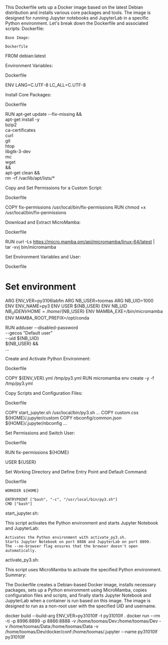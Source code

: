 
This Dockerfile sets up a Docker image based on the latest Debian distribution and installs various core packages and tools. The image is designed for running Jupyter notebooks and JupyterLab in a specific Python environment. Let's break down the Dockerfile and associated scripts:
Dockerfile:

    Base Image:

    Dockerfile

FROM debian:latest

Environment Variables:

Dockerfile

ENV LANG=C.UTF-8 LC_ALL=C.UTF-8

Install Core Packages:

Dockerfile

RUN apt-get update --fix-missing && \
    apt-get install -y \
        bzip2 \
        ca-certificates \
        curl \
        git \
        htop \
        libgtk-3-dev \
        mc \
        wget \
    && \
    apt-get clean && \
    rm -rf /var/lib/apt/lists/*

Copy and Set Permissions for a Custom Script:

Dockerfile

COPY fix-permissions /usr/local/bin/fix-permissions
RUN chmod +x /usr/local/bin/fix-permissions

Download and Extract MicroMamba:

Dockerfile

RUN curl -Ls https://micro.mamba.pm/api/micromamba/linux-64/latest | \
    tar -xvj bin/micromamba

Set Environment Variables and User:

Dockerfile

# Set environment
ARG ENV_VER=py3106labfin
ARG NB_USER=toomas
ARG NB_UID=1000
ENV ENV_NAME=py3
ENV USER ${NB_USER}
ENV NB_UID ${NB_UID}
ENV HOME=/home/${NB_USER}
ENV MAMBA_EXE=/bin/micromamba
ENV MAMBA_ROOT_PREFIX=/opt/conda

RUN adduser --disabled-password \
    --gecos "Default user" \
    --uid ${NB_UID} \
    ${NB_USER} && \
    ...

Create and Activate Python Environment:

Dockerfile

COPY ${ENV_VER}.yml /tmp/py3.yml
RUN micromamba env create -y -f /tmp/py3.yml

Copy Scripts and Configuration Files:

Dockerfile

COPY start_jupyter.sh /usr/local/bin/py3.sh
...
COPY custom.css ${HOME}/.jupyter/custom
COPY nbconfig/common.json ${HOME}/.jupyter/nbconfig
...

Set Permissions and Switch User:

Dockerfile

RUN fix-permissions ${HOME}

USER ${USER}

Set Working Directory and Define Entry Point and Default Command:

Dockerfile

    WORKDIR ${HOME}

    ENTRYPOINT ["bash", "-c", "/usr/local/bin/py3.sh"]
    CMD ["bash"]

start_jupyter.sh:

This script activates the Python environment and starts Jupyter Notebook and JupyterLab:

    Activates the Python environment with activate_py3.sh.
    Starts Jupyter Notebook on port 8888 and JupyterLab on port 8899.
    The --no-browser flag ensures that the browser doesn't open automatically.

activate_py3.sh:

This script uses MicroMamba to activate the specified Python environment.
Summary:

The Dockerfile creates a Debian-based Docker image, installs necessary packages, sets up a Python environment using MicroMamba, copies configuration files and scripts, and finally starts Jupyter Notebook and JupyterLab when a container is run based on this image. The image is designed to run as a non-root user with the specified UID and username.

docker build --build-arg ENV_VER=py31010lf -t py31010lf .
docker run --rm -ti -p 8996:8899 -p 8866:8888 -v /home/toomas/Dev:/home/toomas/Dev -v /home/toomas/Data:/home/toomas/Data -v /home/toomas/Dev/docker/conf:/home/toomas/.jupyter --name py31010lf py31010lf


